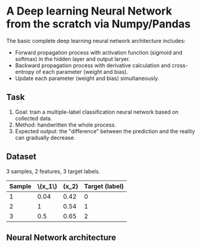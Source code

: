 # A Deep learning Neural Network from the scratch via Numpy/Pandas

The basic complete deep learning neural network architecture includes:
- Forward propagation process with activation function (sigmoid and softmax) in the hidden layer and output laryer.
- Backward propagation process with derivative calculation and cross-entropy of each parameter (weight and bias).
- Update each parameter (weight and bias) simultaneously.

## Task
1. Goal: train a multiple-label classification neural network based on collected data.
2. Method: handwritten the whole process.
3. Expected output: the "difference" between the prediction and the reality can gradually decrease.

## Dataset
3 samples, 2 features, 3 target labels.

| Sample        | \\(x_1\\) | \(x_2\)  | Target (label) |
| ------------- | ------------- | ------------- | ------------- |
| 1  | 0.04  | 0.42  | 0  |
| 2  | 1 | 0.54  | 1  |
| 3  | 0.5  | 0.65  | 2  |

## Neural Network architecture
